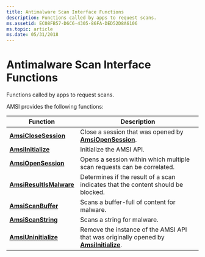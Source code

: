 ```yaml
---
title: Antimalware Scan Interface Functions
description: Functions called by apps to request scans.
ms.assetid: EC08FB57-D6C6-4305-86FA-DED52D8A6106
ms.topic: article
ms.date: 05/31/2018
---
```


# Antimalware Scan Interface Functions

Functions called by apps to request scans.

AMSI provides the following functions:



| Function                                           | Description                                                                                                            |
|----------------------------------------------------|------------------------------------------------------------------------------------------------------------------------|
| [**AmsiCloseSession**](/windows/desktop/api/amsi/nf-amsi-amsiclosesession)       | Close a session that was opened by [**AmsiOpenSession**](/windows/desktop/api/amsi/nf-amsi-amsiopensession).<br/>                              |
| [**AmsiInitialize**](/windows/desktop/api/amsi/nf-amsi-amsiinitialize)           | Initialize the AMSI API.<br/>                                                                                    |
| [**AmsiOpenSession**](/windows/desktop/api/amsi/nf-amsi-amsiopensession)         | Opens a session within which multiple scan requests can be correlated.<br/>                                      |
| [**AmsiResultIsMalware**](/windows/desktop/api/amsi/nf-amsi-amsiresultismalware) | Determines if the result of a scan indicates that the content should be blocked.<br/>                            |
| [**AmsiScanBuffer**](/windows/desktop/api/amsi/nf-amsi-amsiscanbuffer)           | Scans a buffer-full of content for malware.<br/>                                                                 |
| [**AmsiScanString**](/windows/desktop/api/amsi/nf-amsi-amsiscanstring)           | Scans a string for malware.<br/>                                                                                 |
| [**AmsiUninitialize**](/windows/desktop/api/amsi/nf-amsi-amsiuninitialize)       | Remove the instance of the AMSI API that was originally opened by [**AmsiInitialize**](/windows/desktop/api/amsi/nf-amsi-amsiinitialize).<br/> |



 

 

 





